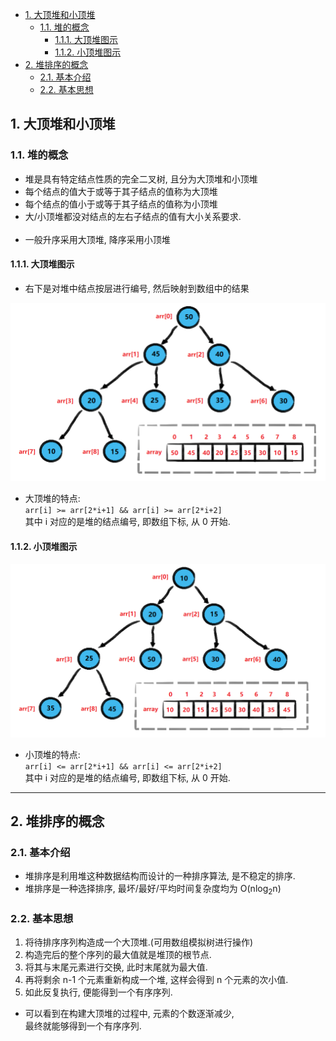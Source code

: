 <!-- TOC -->

- [1. 大顶堆和小顶堆](#1-大顶堆和小顶堆)
  - [1.1. 堆的概念](#11-堆的概念)
    - [1.1.1. 大顶堆图示](#111-大顶堆图示)
    - [1.1.2. 小顶堆图示](#112-小顶堆图示)
- [2. 堆排序的概念](#2-堆排序的概念)
  - [2.1. 基本介绍](#21-基本介绍)
  - [2.2. 基本思想](#22-基本思想)

<!-- /TOC -->

## 1. 大顶堆和小顶堆

### 1.1. 堆的概念
- 堆是具有特定结点性质的完全二叉树, 且分为大顶堆和小顶堆
- 每个结点的值大于或等于其子结点的值称为大顶堆
- 每个结点的值小于或等于其子结点的值称为小顶堆
- 大/小顶堆都没对结点的左右子结点的值有大小关系要求.
  </br></br>
- 一般升序采用大顶堆, 降序采用小顶堆

#### 1.1.1. 大顶堆图示
- 右下是对堆中结点按层进行编号, 然后映射到数组中的结果

![sample1](../99.images/2020-06-16-14-24-43.png)

- 大顶堆的特点:  
  `arr[i] >= arr[2*i+1] && arr[i] >= arr[2*i+2]`  
  其中 i 对应的是堆的结点编号, 即数组下标, 从 0 开始.

#### 1.1.2. 小顶堆图示
![sample2](../99.images/2020-06-16-15-16-16.png)

- 小顶堆的特点:  
  `arr[i] <= arr[2*i+1] && arr[i] <= arr[2*i+2]`  
  其中 i 对应的是堆的结点编号, 即数组下标, 从 0 开始.

****

## 2. 堆排序的概念

### 2.1. 基本介绍 
- 堆排序是利用堆这种数据结构而设计的一种排序算法, 是不稳定的排序.
- 堆排序是一种选择排序, 最坏/最好/平均时间复杂度均为 O(nlog<sub>2</sub>n)

### 2.2. 基本思想
1. 将待排序序列构造成一个大顶堆.(可用数组模拟树进行操作)
2. 构造完后的整个序列的最大值就是堆顶的根节点.
3. 将其与末尾元素进行交换, 此时末尾就为最大值.
4. 再将剩余 n-1 个元素重新构成一个堆, 这样会得到 n 个元素的次小值.  
5. 如此反复执行, 便能得到一个有序序列.

- 可以看到在构建大顶堆的过程中, 元素的个数逐渐减少,  
最终就能够得到一个有序序列.